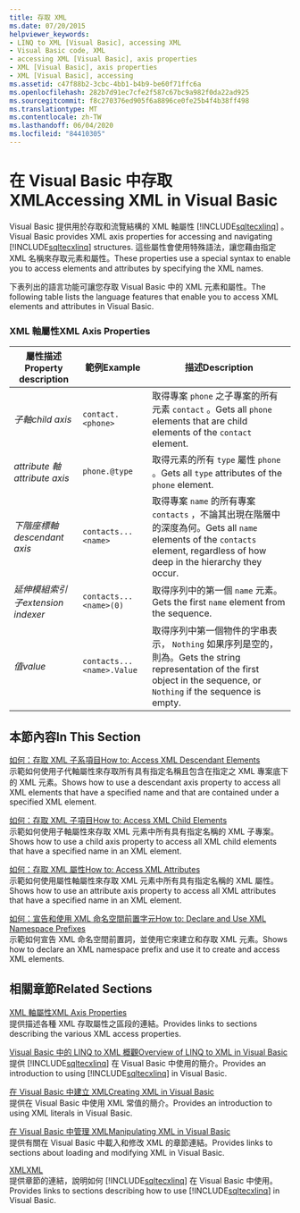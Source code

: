 ```yaml
---
title: 存取 XML
ms.date: 07/20/2015
helpviewer_keywords:
- LINQ to XML [Visual Basic], accessing XML
- Visual Basic code, XML
- accessing XML [Visual Basic], axis properties
- XML [Visual Basic], axis properties
- XML [Visual Basic], accessing
ms.assetid: c47f88b2-3cbc-4bb1-b4b9-be60f71ffc6a
ms.openlocfilehash: 282b7d91ec7cfe2f587c67bc9a982f0da22ad925
ms.sourcegitcommit: f8c270376ed905f6a8896ce0fe25b4f4b38ff498
ms.translationtype: MT
ms.contentlocale: zh-TW
ms.lasthandoff: 06/04/2020
ms.locfileid: "84410305"
---
```

# <a name="accessing-xml-in-visual-basic"></a><span data-ttu-id="2d8c8-102">在 Visual Basic 中存取 XML</span><span class="sxs-lookup"><span data-stu-id="2d8c8-102">Accessing XML in Visual Basic</span></span>
<span data-ttu-id="2d8c8-103">Visual Basic 提供用於存取和流覽結構的 XML 軸屬性 [!INCLUDE[sqltecxlinq](~/includes/sqltecxlinq-md.md)] 。</span><span class="sxs-lookup"><span data-stu-id="2d8c8-103">Visual Basic provides XML axis properties for accessing and navigating [!INCLUDE[sqltecxlinq](~/includes/sqltecxlinq-md.md)] structures.</span></span> <span data-ttu-id="2d8c8-104">這些屬性會使用特殊語法，讓您藉由指定 XML 名稱來存取元素和屬性。</span><span class="sxs-lookup"><span data-stu-id="2d8c8-104">These properties use a special syntax to enable you to access elements and attributes by specifying the XML names.</span></span>  
  
 <span data-ttu-id="2d8c8-105">下表列出的語言功能可讓您存取 Visual Basic 中的 XML 元素和屬性。</span><span class="sxs-lookup"><span data-stu-id="2d8c8-105">The following table lists the language features that enable you to access XML elements and attributes in Visual Basic.</span></span>  
  
### <a name="xml-axis-properties"></a><span data-ttu-id="2d8c8-106">XML 軸屬性</span><span class="sxs-lookup"><span data-stu-id="2d8c8-106">XML Axis Properties</span></span>  
  
|<span data-ttu-id="2d8c8-107">屬性描述</span><span class="sxs-lookup"><span data-stu-id="2d8c8-107">Property description</span></span>|<span data-ttu-id="2d8c8-108">範例</span><span class="sxs-lookup"><span data-stu-id="2d8c8-108">Example</span></span>|<span data-ttu-id="2d8c8-109">描述</span><span class="sxs-lookup"><span data-stu-id="2d8c8-109">Description</span></span>|  
|--------------------------|-------------|-----------------|  
|<span data-ttu-id="2d8c8-110">*子軸*</span><span class="sxs-lookup"><span data-stu-id="2d8c8-110">*child axis*</span></span>|`contact.<phone>`|<span data-ttu-id="2d8c8-111">取得專案 `phone` 之子專案的所有元素 `contact` 。</span><span class="sxs-lookup"><span data-stu-id="2d8c8-111">Gets all `phone` elements that are child elements of the `contact` element.</span></span>|  
|<span data-ttu-id="2d8c8-112">*attribute 軸*</span><span class="sxs-lookup"><span data-stu-id="2d8c8-112">*attribute axis*</span></span>|`phone.@type`|<span data-ttu-id="2d8c8-113">取得元素的所有 `type` 屬性 `phone` 。</span><span class="sxs-lookup"><span data-stu-id="2d8c8-113">Gets all `type` attributes of the `phone` element.</span></span>|  
|<span data-ttu-id="2d8c8-114">*下階座標軸*</span><span class="sxs-lookup"><span data-stu-id="2d8c8-114">*descendant axis*</span></span>|`contacts...<name>`|<span data-ttu-id="2d8c8-115">取得專案 `name` 的所有專案 `contacts` ，不論其出現在階層中的深度為何。</span><span class="sxs-lookup"><span data-stu-id="2d8c8-115">Gets all `name` elements of the `contacts` element, regardless of how deep in the hierarchy they occur.</span></span>|  
|<span data-ttu-id="2d8c8-116">*延伸模組索引子*</span><span class="sxs-lookup"><span data-stu-id="2d8c8-116">*extension indexer*</span></span>|`contacts...<name>(0)`|<span data-ttu-id="2d8c8-117">取得序列中的第一個 `name` 元素。</span><span class="sxs-lookup"><span data-stu-id="2d8c8-117">Gets the first `name` element from the sequence.</span></span>|  
|<span data-ttu-id="2d8c8-118">*值*</span><span class="sxs-lookup"><span data-stu-id="2d8c8-118">*value*</span></span>|`contacts...<name>.Value`|<span data-ttu-id="2d8c8-119">取得序列中第一個物件的字串表示， `Nothing` 如果序列是空的，則為。</span><span class="sxs-lookup"><span data-stu-id="2d8c8-119">Gets the string representation of the first object in the sequence, or `Nothing` if the sequence is empty.</span></span>|  
  
## <a name="in-this-section"></a><span data-ttu-id="2d8c8-120">本節內容</span><span class="sxs-lookup"><span data-stu-id="2d8c8-120">In This Section</span></span>  
 [<span data-ttu-id="2d8c8-121">如何：存取 XML 子系項目</span><span class="sxs-lookup"><span data-stu-id="2d8c8-121">How to: Access XML Descendant Elements</span></span>](how-to-access-xml-descendant-elements.md)  
 <span data-ttu-id="2d8c8-122">示範如何使用子代軸屬性來存取所有具有指定名稱且包含在指定之 XML 專案底下的 XML 元素。</span><span class="sxs-lookup"><span data-stu-id="2d8c8-122">Shows how to use a descendant axis property to access all XML elements that have a specified name and that are contained under a specified XML element.</span></span>  
  
 [<span data-ttu-id="2d8c8-123">如何：存取 XML 子項目</span><span class="sxs-lookup"><span data-stu-id="2d8c8-123">How to: Access XML Child Elements</span></span>](how-to-access-xml-child-elements.md)  
 <span data-ttu-id="2d8c8-124">示範如何使用子軸屬性來存取 XML 元素中所有具有指定名稱的 XML 子專案。</span><span class="sxs-lookup"><span data-stu-id="2d8c8-124">Shows how to use a child axis property to access all XML child elements that have a specified name in an XML element.</span></span>  
  
 [<span data-ttu-id="2d8c8-125">如何：存取 XML 屬性</span><span class="sxs-lookup"><span data-stu-id="2d8c8-125">How to: Access XML Attributes</span></span>](how-to-access-xml-attributes.md)  
 <span data-ttu-id="2d8c8-126">示範如何使用屬性軸屬性來存取 XML 元素中所有具有指定名稱的 XML 屬性。</span><span class="sxs-lookup"><span data-stu-id="2d8c8-126">Shows how to use an attribute axis property to access all XML attributes that have a specified name in an XML element.</span></span>  
  
 [<span data-ttu-id="2d8c8-127">如何：宣告和使用 XML 命名空間前置字元</span><span class="sxs-lookup"><span data-stu-id="2d8c8-127">How to: Declare and Use XML Namespace Prefixes</span></span>](how-to-declare-and-use-xml-namespace-prefixes.md)  
 <span data-ttu-id="2d8c8-128">示範如何宣告 XML 命名空間前置詞，並使用它來建立和存取 XML 元素。</span><span class="sxs-lookup"><span data-stu-id="2d8c8-128">Shows how to declare an XML namespace prefix and use it to create and access XML elements.</span></span>  
  
## <a name="related-sections"></a><span data-ttu-id="2d8c8-129">相關章節</span><span class="sxs-lookup"><span data-stu-id="2d8c8-129">Related Sections</span></span>  
 [<span data-ttu-id="2d8c8-130">XML 軸屬性</span><span class="sxs-lookup"><span data-stu-id="2d8c8-130">XML Axis Properties</span></span>](../../../language-reference/xml-axis/index.md)  
 <span data-ttu-id="2d8c8-131">提供描述各種 XML 存取屬性之區段的連結。</span><span class="sxs-lookup"><span data-stu-id="2d8c8-131">Provides links to sections describing the various XML access properties.</span></span>  
  
 [<span data-ttu-id="2d8c8-132">Visual Basic 中的 LINQ to XML 概觀</span><span class="sxs-lookup"><span data-stu-id="2d8c8-132">Overview of LINQ to XML in Visual Basic</span></span>](overview-of-linq-to-xml.md)  
 <span data-ttu-id="2d8c8-133">提供 [!INCLUDE[sqltecxlinq](~/includes/sqltecxlinq-md.md)] 在 Visual Basic 中使用的簡介。</span><span class="sxs-lookup"><span data-stu-id="2d8c8-133">Provides an introduction to using [!INCLUDE[sqltecxlinq](~/includes/sqltecxlinq-md.md)] in Visual Basic.</span></span>  
  
 [<span data-ttu-id="2d8c8-134">在 Visual Basic 中建立 XML</span><span class="sxs-lookup"><span data-stu-id="2d8c8-134">Creating XML in Visual Basic</span></span>](creating-xml.md)  
 <span data-ttu-id="2d8c8-135">提供在 Visual Basic 中使用 XML 常值的簡介。</span><span class="sxs-lookup"><span data-stu-id="2d8c8-135">Provides an introduction to using XML literals in Visual Basic.</span></span>  
  
 [<span data-ttu-id="2d8c8-136">在 Visual Basic 中管理 XML</span><span class="sxs-lookup"><span data-stu-id="2d8c8-136">Manipulating XML in Visual Basic</span></span>](manipulating-xml.md)  
 <span data-ttu-id="2d8c8-137">提供有關在 Visual Basic 中載入和修改 XML 的章節連結。</span><span class="sxs-lookup"><span data-stu-id="2d8c8-137">Provides links to sections about loading and modifying XML in Visual Basic.</span></span>  
  
 [<span data-ttu-id="2d8c8-138">XML</span><span class="sxs-lookup"><span data-stu-id="2d8c8-138">XML</span></span>](index.md)  
 <span data-ttu-id="2d8c8-139">提供章節的連結，說明如何 [!INCLUDE[sqltecxlinq](~/includes/sqltecxlinq-md.md)] 在 Visual Basic 中使用。</span><span class="sxs-lookup"><span data-stu-id="2d8c8-139">Provides links to sections describing how to use [!INCLUDE[sqltecxlinq](~/includes/sqltecxlinq-md.md)] in Visual Basic.</span></span>
